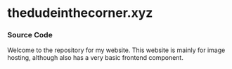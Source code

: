 # thedudeinthecorner.xyz
### Source Code

Welcome to the repository for my website. This website is mainly for image hosting, although also has a very basic frontend component.
